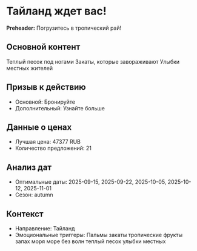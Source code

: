 # Тайланд ждет вас!

**Preheader:** Погрузитесь в тропический рай!

## Основной контент

Теплый песок под ногами
Закаты, которые завораживают
Улыбки местных жителей

## Призыв к действию

- Основной: Бронируйте
- Дополнительный: Узнайте больше

## Данные о ценах

- Лучшая цена: 47377 RUB
- Количество предложений: 21

## Анализ дат

- Оптимальные даты: 2025-09-15, 2025-09-22, 2025-10-05, 2025-10-12, 2025-11-01
- Сезон: autumn

## Контекст

- Направление: Тайланд
- Эмоциональные триггеры: Пальмы закаты тропические фрукты запах моря море без волн теплый песок улыбки местных

